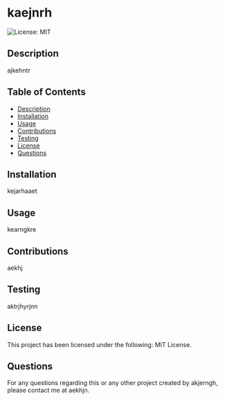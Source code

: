 
  # kaejnrh

  ![License: MIT](https://img.shields.io/badge/License-${license}-yellow.svg)

  ## Description
  ajkehntr

  ## Table of Contents
  * [Description](#description)
  * [Installation](#installation)
  * [Usage](#usage)
  * [Contributions](#contributions)
  * [Testing](#testing)
  * [License](#license)
  * [Questions](#questions)

  ## Installation
  kejarhaaet

  ## Usage
  kearngkre

  ## Contributions
  aekhj

  ## Testing
  aktrjhyrjnn

  ## License
  This project has been licensed under the following: MIT License.

  ## Questions
  For any questions regarding this or any other project created by akjerngh, please contact me at aekhjn.
